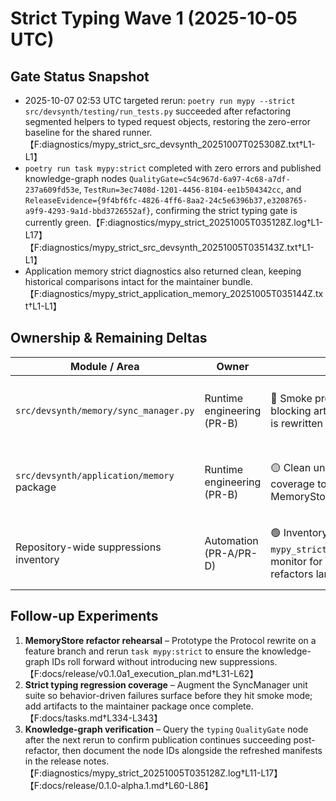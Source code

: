 # Strict Typing Wave 1 (2025-10-05 UTC)

## Gate Status Snapshot
- 2025-10-07 02:53 UTC targeted rerun: `poetry run mypy --strict src/devsynth/testing/run_tests.py` succeeded after refactoring segmented helpers to typed request objects, restoring the zero-error baseline for the shared runner.【F:diagnostics/mypy_strict_src_devsynth_20251007T025308Z.txt†L1-L1】
- `poetry run task mypy:strict` completed with zero errors and published knowledge-graph nodes `QualityGate=c54c967d-6a97-4c68-a7df-237a609fd53e`, `TestRun=3ec7408d-1201-4456-8104-ee1b504342cc`, and `ReleaseEvidence={9f4bf6fc-4826-4ff6-8aa2-24c5e6396b37,e3208765-a9f9-4293-9a1d-bbd3726552af}`, confirming the strict typing gate is currently green.【F:diagnostics/mypy_strict_20251005T035128Z.log†L1-L17】【F:diagnostics/mypy_strict_src_devsynth_20251005T035143Z.txt†L1-L1】
- Application memory strict diagnostics also returned clean, keeping historical comparisons intact for the maintainer bundle.【F:diagnostics/mypy_strict_application_memory_20251005T035144Z.txt†L1-L1】

## Ownership & Remaining Deltas
| Module / Area | Owner | Status | Evidence | Planned Follow-up |
| --- | --- | --- | --- | --- |
| `src/devsynth/memory/sync_manager.py` | Runtime engineering (PR-B) | 🔴 Smoke profile still fails on Protocol generics, blocking artifact regeneration until the interface is rewritten with `TypeVar` plumbing. | 【F:logs/devsynth_run-tests_smoke_fast_20251004T183142Z.log†L18-L37】【F:docs/tasks.md†L334-L340】 | Replace `Protocol[...]` declaration, add SyncManager unit coverage, and rerun smoke + strict typing to confirm the gate stays green.【F:docs/release/v0.1.0a1_execution_plan.md†L31-L62】【F:docs/tasks.md†L334-L343】 |
| `src/devsynth/application/memory` package | Runtime engineering (PR-B) | 🟡 Clean under strict typing but needs regression coverage to catch Protocol drift once the MemoryStore patch lands. | 【F:diagnostics/mypy_strict_application_memory_20251005T035144Z.txt†L1-L1】【F:docs/tasks.md†L334-L343】 | Extend targeted unit tests exercising SyncManager initialization and persistence helpers after the Protocol fix merges.【F:docs/release/v0.1.0a1_execution_plan.md†L92-L110】 |
| Repository-wide suppressions inventory | Automation (PR-A/PR-D) | 🟢 Inventory refreshed via `mypy_strict_src_devsynth_20251005T035143Z.txt`; monitor for regressions once coverage-driven refactors land. | 【F:diagnostics/mypy_strict_src_devsynth_20251005T035143Z.txt†L1-L1】 | Keep the next aggregate run wired to publish manifests + knowledge-graph nodes so documentation can link directly to refreshed evidence.【F:docs/release/0.1.0-alpha.1.md†L60-L86】 |

## Follow-up Experiments
1. **MemoryStore refactor rehearsal** – Prototype the Protocol rewrite on a feature branch and rerun `task mypy:strict` to ensure the knowledge-graph IDs roll forward without introducing new suppressions.【F:docs/release/v0.1.0a1_execution_plan.md†L31-L62】
2. **Strict typing regression coverage** – Augment the SyncManager unit suite so behavior-driven failures surface before they hit smoke mode; add artifacts to the maintainer package once complete.【F:docs/tasks.md†L334-L343】
3. **Knowledge-graph verification** – Query the `typing` `QualityGate` node after the next rerun to confirm publication continues succeeding post-refactor, then document the node IDs alongside the refreshed manifests in the release notes.【F:diagnostics/mypy_strict_20251005T035128Z.log†L11-L17】【F:docs/release/0.1.0-alpha.1.md†L60-L86】
